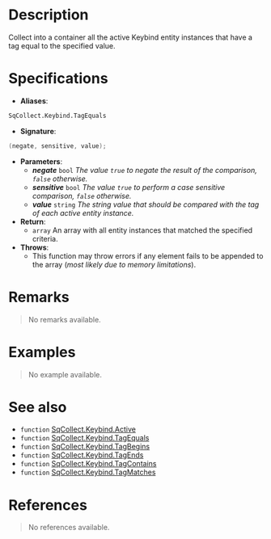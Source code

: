# Description

Collect into a container all the active Keybind entity instances that have a tag equal to the specified value.

# Specifications

* **Aliases**:
```D
SqCollect.Keybind.TagEquals
```
* **Signature**:
```D
(negate, sensitive, value);
```
* **Parameters**:
	* **_negate_** `bool` *The value `true` to negate the result of the comparison, `false` otherwise.*
	* **_sensitive_** `bool` *The value `true` to perform a case sensitive comparison, `false` otherwise.*
	* **_value_** `string` *The string value that should be compared with the tag of each active entity instance.*
* **Return**:
	* `array` An array with all entity instances that matched the specified criteria.
* **Throws**:
	* This function may throw errors if any element fails to be appended to the array (*most likely due to memory limitations*).

# Remarks

> No remarks available.

# Examples

> No example available.

# See also

* `function` [SqCollect.Keybind.Active](Function.SqCollect.Keybind.Active)
* `function` [SqCollect.Keybind.TagEquals](Function.SqCollect.Keybind.TagEquals)
* `function` [SqCollect.Keybind.TagBegins](Function.SqCollect.Keybind.TagBegins)
* `function` [SqCollect.Keybind.TagEnds](Function.SqCollect.Keybind.TagEnds)
* `function` [SqCollect.Keybind.TagContains](Function.SqCollect.Keybind.TagContains)
* `function` [SqCollect.Keybind.TagMatches](Function.SqCollect.Keybind.TagMatches)

# References

> No references available.
